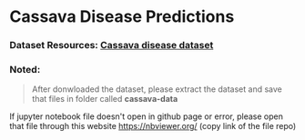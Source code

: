 # Cassava Disease Predictions

### Dataset Resources: [Cassava disease dataset](https://www.kaggle.com/c/cassava-leaf-disease-classification/data)

### Noted:
> After donwloaded the dataset, please extract the dataset and save that files in folder called **cassava-data**

If jupyter notebook file doesn't open in github page or error, please open that file through this website https://nbviewer.org/ (copy link of the file repo)



